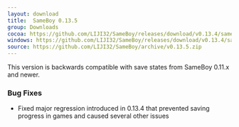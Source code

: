 ```yaml
---
layout: download
title:  SameBoy 0.13.5
group: Downloads
cocoa: https://github.com/LIJI32/SameBoy/releases/download/v0.13.4/sameboy_cocoa_v0.13.5.zip
windows: https://github.com/LIJI32/SameBoy/releases/download/v0.13.4/sameboy_winsdl_v0.13.5.zip
source: https://github.com/LIJI32/SameBoy/archive/v0.13.5.zip
---
```

This version is backwards compatible with save states from SameBoy 0.11.x and newer.

### Bug Fixes
* Fixed major regression introduced in 0.13.4 that prevented saving progress in games and caused several other issues
